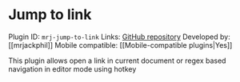 # Jump to link

Plugin ID: `mrj-jump-to-link`
Links: [GitHub repository](https://github.com/mrjackphil/obsidian-jump-to-link)
Developed by: [[mrjackphil]]
Mobile compatible: [[Mobile-compatible plugins|Yes]]

This plugin allows open a link in current document or regex based navigation in editor mode using hotkey
